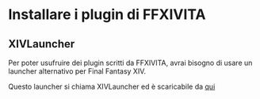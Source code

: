 # Installare i plugin di FFXIVITA

## XIVLauncher

Per poter usufruire dei plugin scritti da FFXIVITA, avrai bisogno di usare un launcher alternativo per Final Fantasy XIV.

Questo launcher si chiama XIVLauncher ed è scaricabile da [qui](https://github.com/goatcorp/FFXIVQuickLauncher/releases/latest) 
